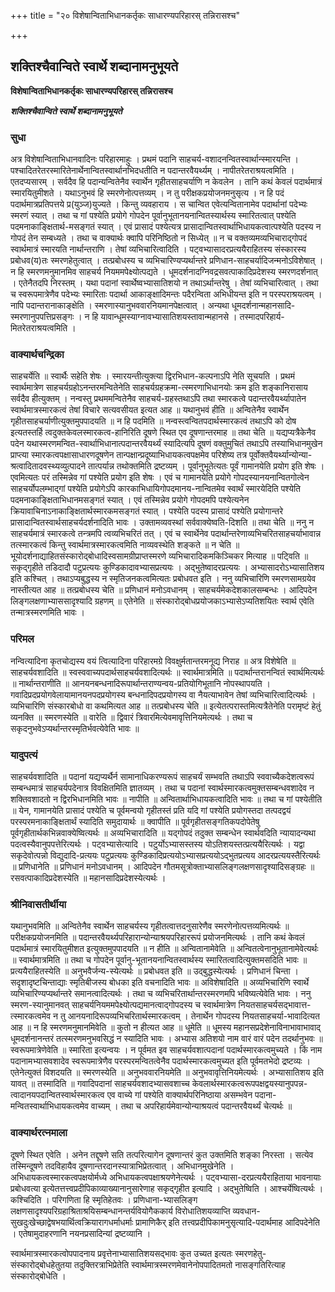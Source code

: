 +++
title = "२० विशेषान्विताभिधानकर्तृकः साधारण्यपरिहारस् तन्निरासश्च"

+++


## शक्तिश्चैवान्विते स्वार्थे शब्दानामनुभूयते

**विशेषान्विताभिधानकर्तृकः साधारण्यपरिहारस् तन्निरासश्च**

***शक्तिश्चैवान्विते स्वार्थे शब्दानामनुभूयते***

### **सुधा**

अत्र विशेषान्विताभिधानवादिनः परिहारमाहुः । प्रथमं पदानि साहचर्य-वशादनन्वितस्वार्थान्स्मारयन्ति । पश्चादितरेतरस्मारितेनार्थेनान्वितस्वार्थानभिदधतीति न पदान्तरवैयर्थ्यम् । नापीतरेतराश्रयत्वमिति । एतदप्यसारम् । सर्वदैव हि पदान्यन्वितेनैव स्वार्थेन गृहीतसाहचर्याणि न केवलेन । तानि कथं केवलं पदार्थमात्रं स्मारयितुमीशते । यथाऽनुभवं हि स्मरणेनोत्पत्तव्यम् । न तु परीक्षकप्रयोजनमनुसृत्य । न हि पदं पदार्थमात्रप्रतिपत्तये प्र(युञ्ज)युज्यते । किन्तु व्यवहाराय । स चान्वित एवेत्यन्वितानामेव पदार्थानां पदेभ्यः स्मरणं स्यात् । तथा च गां पश्येति प्रयोगे गोपदेन पूर्वानुभूतानयनान्वितस्यार्थस्य स्मारितत्वात् पश्येति पदमनाकाङ्क्षितार्थ-मसङ्गतं स्यात् । एवं प्रासादं पश्येत्यत्र प्रासादान्वितस्वार्थाभिधायकत्वात्पश्येति पदस्य न गोपदं तेन सम्बध्यते । तथा च वाक्यार्थः क्वापि परिनिष्ठितो न सिध्येत् ॥ न च वक्तव्यमव्यभिचाराद्गोपदं स्वार्थमात्रं स्मारयति नार्थान्तराणि । तेषां व्यभिचारित्वादिति । पट्वभ्यासादरप्रत्ययैराहितस्य संस्कारस्य प्रबोधव(य)तः स्मरणहेतुत्वात् । तत्प्रबोधस्य च व्यभिचारिण्यप्यर्थान्तरे प्रणिधान-साहचर्यादिजन्मनोऽविशेषात् । न हि स्मरणमनुमानमिव साहचर्य नियममपेक्ष्योत्पद्यते । धूमदर्शनादग्निवद्रसवत्पाकादिप्रदेशस्य स्मरणदर्शनात् । एतेनैतदपि निरस्तम् । यथा पदानां स्वार्थेष्वभ्यासातिशयो न तथाऽर्थान्तरेषु । तेषां व्यभिचारित्वात् । तथा च स्वरूपमात्रेणैव पदेभ्यः स्मारिताः पदार्था आकाङ्क्षादिमन्तः पदैरन्विता अभिधीयन्त इति न परस्पराश्रयत्वम् । नापि पदान्तरानाकाङ्क्षेति । स्मरणास्यानुभववारनियमानपेक्षत्वात् । अन्यथा धूमदर्शनान्महानसादि-स्मरणानुपपत्तिप्रसङ्गः । न हि यावान्धूमस्याग्नावभ्यासातिशयस्तावान्महानसे । तस्मादपरिहार्य-मितरेतराश्रयत्वमिति ।

### **वाक्यार्थचन्द्रिका**

साहचर्येति ॥ स्वार्थैः सहेति शेषः । स्मारयन्तीत्युक्त्या द्विरभिधान-कल्पनाऽपि नेति सूचयति । प्रथमं स्वार्थमात्रेण साहचर्यग्रहोऽनन्तरमन्वितेनेति साहचर्यग्रहक्रमा-त्स्मरणाभिधानयोः क्रम इति शङ्कानिरासाय सर्वदैव हीत्युक्तम् । नन्वस्तु प्रथममन्वितेनैव साहचर्य-ग्रहस्तथाऽपि तथा स्मारकत्वे पदान्तरवैयर्थ्यापातेन स्वार्थमात्रस्मारकत्वं तेषां विचारे सत्यवसीयत इत्यत आह ॥ यथानुभवं हीति ॥ अन्वितेनैव स्वार्थेन गृहीतसाहचर्याणीत्युक्तमुपपादयति ॥ न हि पदमिति ॥ नन्वस्त्वन्वितपदार्थस्मारकत्वं तथाऽपि को दोष इत्यतस्तर्हि त्वदुक्तकेवलस्मारकत्व-हानिरिति दूषणे स्थित एव दूषणान्तरमाह ॥ तथा चेति ॥ यद्यप्यत्रैकेनैव पदेन यथास्मरणमन्वित-स्वार्थाभिधानात्पदान्तरवैयर्थ्यं स्यादित्यपि दूषणं वक्तुमुचितं तथाऽपि तस्याभिधानमुखेन प्राप्त्या स्मारकत्वपक्षासाधारणदूषणेन तान्पक्षान्प्रदूष्याभिधायकत्वपक्षमेव परिशेष्य तत्र पूर्वोक्तवैयर्थ्यान्योन्या-श्रत्वादितादवस्थ्यव्युत्पादने तात्पर्यान्न तथोक्तमिति द्रष्टव्यम् । पूर्वानुभूतेत्यतः पूर्वं गामानयेति प्रयोग इति शेषः । एवमित्यतः परं तस्मिन्नेव गां पश्येति प्रयोग इति शेषः । एवं च गामानयेति प्रयोगे गोपदस्यानयनान्वितगोत्वेन साहचर्योपलम्भाद्गां पश्येति प्रयोगेऽपि कारकाभिधायिगोपदमानय-नान्वितमेव स्वार्थं स्मारयेदिति पश्येति पदमनाकाङ्क्षिताभिधानमसङ्गतं स्यात् । एवं तस्मिन्नेव प्रयोगे गोपदमपि पश्येत्यनेन क्रियावाचिनाऽनाकाङ्क्षितार्थस्मारकमसङ्गतं स्यात् । पश्येति पदस्य प्रासादं पश्येति प्रयोगान्तरे प्रासादान्वितस्वार्थसाहचर्यदर्शनादिति भावः । उक्तामव्यवस्थां सर्ववाक्येष्वति-दिशति ॥ तथा चेति ॥ ननु न साहचर्यमात्रं स्मारकत्वे तन्त्रमपि त्वव्यभिचरितं तत् । एवं च स्वार्थेनेव पदार्थान्तरेणाव्यभिचरितसाहचर्याभावान्न तत्स्मारकत्वं किन्तु स्वार्थमात्रस्मारकत्वमिति नाव्यवस्थेति शङ्कते ॥ न चेति ॥ भूयोदर्शनाद्याहितसंस्कारोद्बोधादिस्वसामग्रीप्राप्तस्मरणे व्यभिचारादिकमकिञ्चिकर मित्याह ॥ पट्विति ॥ सकृद्गृहीते तडिदादौ पटुप्रत्ययः कुण्डिकादावभ्यासप्रत्ययः । अद्भुतेष्वादरप्रत्ययः । अभ्यासादरोऽभ्यासातिशय इति कश्चित् । तथाऽप्यबुद्धस्य न स्मृतिजनकत्वमित्यतः प्रबोधवत इति । ननु व्यभिचारिणि स्मरणसामग्रयेव नास्तीत्यत आह ॥ तत्प्रबोधस्य चेति ॥ प्रणिधानं मनोऽवधानम् । साहचर्यमेकदेशकालसम्बन्धः । आदिपदेन लिङ्गलक्षणाभ्याससादृश्यादि ग्रहणम् ॥ एतेनेति ॥ संस्कारोद्बोधप्रयोजकाऽभ्यासेऽप्यतिशयितः स्वार्थ एवेति तन्मात्रस्मरणमिति भावः ।

### **परिमल**

नन्वित्यादिना कृतचोद्यस्य वयं त्वित्यादिना परिहारमग्रे विवक्षुर्मतान्तरमनूद्य निराह ॥ अत्र विशेषेति ॥ साहचर्यवशादिति ॥ स्वस्ववाच्यपदार्थसाहचर्यवशादित्यर्थः ॥ स्वार्थमात्रमिति ॥ पदार्थान्तरानन्वितं स्वार्थमित्यर्थः ॥ नार्थान्तराणीति ॥ आनयनबन्धनादिरूपार्थान्तराण्यन्वय-प्रतियोगिभूतानि नोपस्थापयति । गवादिप्रदप्रयोगवेलायामानयनपदप्रयोगस्य बन्धनादिपदप्रयोगस्य वा नैयत्याभावेन तेषां व्यभिचारित्वादित्यर्थः । व्यभिचारिणि संस्कारबोधो वा कथमित्यत आह ॥ तत्प्रबोधस्य चेति ॥ इत्येतत्परास्तमित्यत्रैतेनेति परामृष्टं हेतुं व्यनक्ति ॥ स्मरणस्येति ॥ वारेति ॥ द्विवारं त्रिवारमित्येवमावृत्तिनियमेत्यर्थः । तथा च सकृदनुभवेऽप्यर्थान्तरस्मृतिर्भवत्येवेति भावः ॥

### **यादुपत्यं**

साहचर्यवशादिति ॥ पदानां यद्यप्यर्थैर्न सामानाधिकरण्यरूपं साहचर्यं सम्भवति तथाऽपि स्ववाच्यैकदेशत्वरूपं सम्बन्धमात्रं साहचर्यपदेनात्र विवक्षितमिति ज्ञातव्यम् । तथा च पदानां स्वार्थस्मारकत्वमुक्तसम्बन्धवशादेव न शक्तिवशादतो न द्विरभिधानमिति भावः ॥ नापीति ॥ अन्वितार्थाभिधायकत्वादिति भावः ॥ तथा च गां पश्येतीति ॥ येन, गामानयेति प्रासादं पश्येति च पूर्वमन्वयो गृहीतस्तं प्रति यदि गां पश्येति प्रयोगस्तदा तत्पदद्वयं परस्परमनाकाङ्क्षितार्थं स्यादिति समुदायार्थः ॥ क्वापीति ॥ पूर्वगृहीतसङ्गतिकपदोपेतेषु पूर्वगृहीतार्थकभिन्नवाक्येष्वित्यर्थः ॥ अव्यभिचारादिति ॥ यद्गोपदं तदुक्त सम्बन्धेन स्वार्थवदिति न्यायादन्यथा पदत्वस्यैवानुपपत्तेरित्यर्थः । पट्वभ्यासेत्यादि । पटुर्योऽभ्यासस्तस्य योऽतिशयस्तत्प्रत्ययैरित्यर्थः । यद्वा सकृदेवोत्पन्नो विद्युदादि-प्रत्ययः पटुप्रत्ययः कुण्डिकादिप्रत्ययोऽभ्यासप्रत्ययोऽद्भुतप्रत्यय आदरप्रत्ययस्तैरित्यर्थः ॥ प्रणिधानेति ॥ प्रणिधानं मनोऽवधानम् । आदिपदेन गौतमसूत्रोक्ताभ्यासलिङ्गलक्षणसादृश्यादिसङ्ग्रहः ॥ रसवत्पाकादिप्रदेशस्येति ॥ महानसादिप्रदेशस्येत्यर्थः ।

### **श्रीनिवासतीर्थीया**

यथानुभवमिति ॥ अन्वितेनैव स्वार्थेन साहचर्यस्य गृहीतत्वात्तदनुसारेणैव स्मरणेनोत्पत्तव्यमित्यर्थः ॥ परीक्षकप्रयोजनमिति ॥ पदान्तरवैयर्थ्यपरिहारान्योन्याश्रयपरिहाररूपं प्रयोजनमित्यर्थः । तानि कथं केवलं पदार्थमात्रं स्मारयितुमीशत इत्युक्तमुपपादयति ॥ न हीति ॥ अन्वितानामेवेति ॥ अन्वितत्वेनानुभूतानामेवेत्यर्थः ॥ स्वार्थमात्रमिति ॥ तथा च गोपदेन पूर्वानु-भूतानयनान्वितस्वार्थस्य स्मारितत्वादित्युक्तमसदिति भावः ॥ प्रत्ययैराहितस्येति ॥ अनुभवैर्जन्य-स्येत्यर्थः ॥ प्रबोधवत इति ॥ उद्बुद्धस्येत्यर्थः । प्रणिधानं चिन्ता । सदृशादृष्टचिन्ताद्याः स्मृतिबीजस्य बोधका इति वचनादिति भावः ॥ अविशेषादिति ॥ अव्यभिचारिणि स्वार्थे व्यभिचारिण्यप्यर्थान्तरे समानत्वादित्यर्थः । तथा च व्यभिचरितार्थान्तरस्मरणमपि भविष्यत्येवेति भावः । ननु स्मरण-स्यानुमानवत् साहचर्यनियममपेक्ष्योत्पद्यमानत्वाद्गोपदस्य च स्वार्थमात्रेण नियतसाहचर्यसद्भावात्त-त्स्मारकत्वमेव न तु आनयनादिरूपव्यभिचरितार्थस्मारकत्वम् । तेनार्थेन गोपदस्य नियतसाहचर्या-भावादित्यत आह ॥ न हि स्मरणमनुमानमिवेति ॥ कुतो न हीत्यत आह ॥ धूमेति ॥ धूमस्य महानसप्रदेशेनाविनाभावाभावाद् धूमदर्शनानन्तरं तत्स्मरणमनुभवसिद्धं न स्यादिति भावः । अभ्यास अतिशयो नाम वारं वारं पदेन तदर्थानुभवः ॥ स्वरूपमात्रेणेवेति ॥ स्मारिता इत्यन्वयः । न पूर्वमत इव साहचर्यवशात्पदानां पदार्थस्मारकत्वमुच्यते । किं नाम पदानामभ्यासवशादेव स्वरूपमात्रेणैव परस्परमन्वितत्वेनैव पदार्थस्मारकत्वमुच्यत इति पूर्वमतभेदो द्रष्टव्यः । एतेनेत्युक्तं विशदयति ॥ स्मरणस्येति ॥ अनुभववारनियमेति ॥ अनुभवावृत्तिनियमेत्यर्थः । अभ्यासातिशय इति यावत् ॥ तस्मादिति ॥ गवादिपदानां साहचर्यवशादभ्यासवशाच्च केवलार्थस्मारकत्वरूपपक्षद्वयस्यानुपपन्न-त्वादानयपदान्वितस्वार्थस्मारकत्व एव वाच्ये गां पश्येति वाक्यार्थपरिनिष्ठाया असम्भवेन पदाना-मन्वितस्वार्थाभिधायकत्वमेव वाच्यम् । तथा च अपरिहार्यमेवान्योन्याश्रयत्वं पदान्तरवैयर्थ्यं चेत्यर्थः ॥

### **वाक्यार्थरत्नमाला**

दूषणे स्थित एवेति । अनेन तद्दूषणे सति तत्परित्यागेन दूषणान्तरं कुत उक्तमिति शङ्का निरस्ता । सत्येव तस्मिन्दूषणे तदविहायैव दूषणान्तरदानस्यात्राभिप्रेतत्वात् । अभिधानमुखेनेति । अभिधायकत्वस्मारकत्वपक्षयोर्मध्ये अभिधायकत्वपक्षाश्रयणेनेत्यर्थः । पट्वभ्यासा-दरप्रत्ययैराहिताया भावनायाः प्रबोधवत्या इत्येतत्तत्त्वप्रदीपिकाव्याख्यानानुसारेणाह सकृद्गृहीत इत्यादि । अद्भुतेष्विति । आश्चर्येष्वित्यर्थः । कश्चिदिति । परिगणिता हि स्मृतिहेतवः । प्रणिधाना-भ्यासलिङ्ग लक्षणसादृश्यपरिग्रहाश्रिताश्रयिसम्बन्धानन्तर्यवियोगैककार्य विरोधातिशयव्याप्ति व्यवधान-सुखदुःखेच्छाद्वेषभयार्थित्वक्रियारागधर्माधर्माः प्रामाणिकैर् इति तत्त्वप्रदीपिकामनुसृत्यादि-पदार्थमाह आदिपदेनेति । एतेषामुदाहरणानि
नयनप्रसादिन्यां द्रष्टव्यानि ।

स्वार्थमात्रस्मारकत्वोपपादनाय प्रवृत्तेनाभ्यासातिशयसद्भावः कुत उच्यत इत्यतः स्मरणहेतु-संस्कारोद्बोधहेतुतया तदुक्तिरत्राभिप्रेतेति स्वार्थमात्रस्मरणमेवानेनोपपादितमतो नासङ्गतिरित्याह संस्कारोद्बोधेति ।

